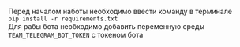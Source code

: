 Перед началом наботы необходимо ввести команду в терминале<br>
`pip install -r requirements.txt`<br>
Для рабы бота необходимо добавить переменную среды `TEAM_TELEGRAM_BOT_TOKEN` с токеном бота<br>
